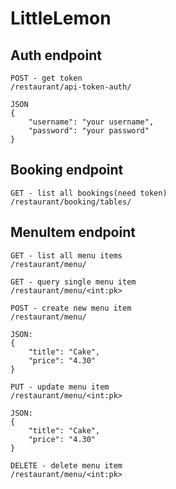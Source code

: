 # LittleLemon
## Auth endpoint
```
POST - get token
/restaurant/api-token-auth/

JSON
{
	"username": "your username",
	"password": "your password"
}
```
## Booking endpoint
```
GET - list all bookings(need token)
/restaurant/booking/tables/
```
## MenuItem endpoint
```
GET - list all menu items
/restaurant/menu/
```
```
GET - query single menu item
/restaurant/menu/<int:pk>
```
```
POST - create new menu item
/restaurant/menu/

JSON:
{
	"title": "Cake",
	"price": "4.30"
}
```
```
PUT - update menu item
/restaurant/menu/<int:pk>

JSON:
{
	"title": "Cake",
	"price": "4.30"
}
```
```
DELETE - delete menu item
/restaurant/menu/<int:pk>
```